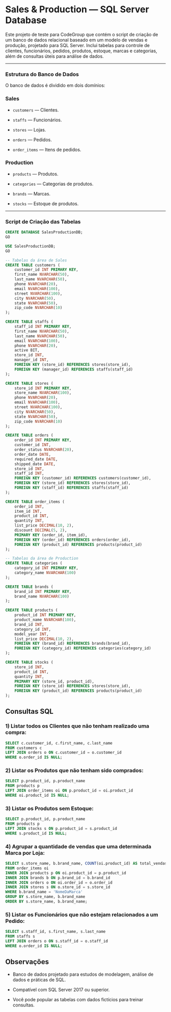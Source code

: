 # Sales & Production — SQL Server Database

Este projeto de teste para CodeGroup que contém o script de criação de um banco de dados relacional baseado em um modelo de vendas e produção, projetado para SQL Server. Inclui tabelas para controle de clientes, funcionários, pedidos, produtos, estoque, marcas e categorias, além de consultas úteis para análise de dados.

---


### Estrutura do Banco de Dados

O banco de dados é dividido em dois domínios:

### Sales
- `customers` — Clientes.

- `staffs` — Funcionários.

- `stores` — Lojas.

- `orders` — Pedidos.

- `order_items` — Itens de pedidos.

### Production

- `products` — Produtos.

- `categories` — Categorias de produtos.

- `brands` — Marcas.

- `stocks` — Estoque de produtos.

---

### Script de Criação das Tabelas

```sql
CREATE DATABASE SalesProductionDB;
GO

USE SalesProductionDB;
GO

-- Tabelas da área de Sales
CREATE TABLE customers (
    customer_id INT PRIMARY KEY,
    first_name NVARCHAR(50),
    last_name NVARCHAR(50),
    phone NVARCHAR(20),
    email NVARCHAR(100),
    street NVARCHAR(100),
    city NVARCHAR(50),
    state NVARCHAR(50),
    zip_code NVARCHAR(10)
);

CREATE TABLE staffs (
    staff_id INT PRIMARY KEY,
    first_name NVARCHAR(50),
    last_name NVARCHAR(50),
    email NVARCHAR(100),
    phone NVARCHAR(20),
    active BIT,
    store_id INT,
    manager_id INT,
    FOREIGN KEY (store_id) REFERENCES stores(store_id),
    FOREIGN KEY (manager_id) REFERENCES staffs(staff_id)
);

CREATE TABLE stores (
    store_id INT PRIMARY KEY,
    store_name NVARCHAR(100),
    phone NVARCHAR(20),
    email NVARCHAR(100),
    street NVARCHAR(100),
    city NVARCHAR(50),
    state NVARCHAR(50),
    zip_code NVARCHAR(10)
);

CREATE TABLE orders (
    order_id INT PRIMARY KEY,
    customer_id INT,
    order_status NVARCHAR(20),
    order_date DATE,
    required_date DATE,
    shipped_date DATE,
    store_id INT,
    staff_id INT,
    FOREIGN KEY (customer_id) REFERENCES customers(customer_id),
    FOREIGN KEY (store_id) REFERENCES stores(store_id),
    FOREIGN KEY (staff_id) REFERENCES staffs(staff_id)
);

CREATE TABLE order_items (
    order_id INT,
    item_id INT,
    product_id INT,
    quantity INT,
    list_price DECIMAL(10, 2),
    discount DECIMAL(5, 2),
    PRIMARY KEY (order_id, item_id),
    FOREIGN KEY (order_id) REFERENCES orders(order_id),
    FOREIGN KEY (product_id) REFERENCES products(product_id)
);

-- Tabelas da área de Production
CREATE TABLE categories (
    category_id INT PRIMARY KEY,
    category_name NVARCHAR(100)
);

CREATE TABLE brands (
    brand_id INT PRIMARY KEY,
    brand_name NVARCHAR(100)
);

CREATE TABLE products (
    product_id INT PRIMARY KEY,
    product_name NVARCHAR(100),
    brand_id INT,
    category_id INT,
    model_year INT,
    list_price DECIMAL(10, 2),
    FOREIGN KEY (brand_id) REFERENCES brands(brand_id),
    FOREIGN KEY (category_id) REFERENCES categories(category_id)
);

CREATE TABLE stocks (
    store_id INT,
    product_id INT,
    quantity INT,
    PRIMARY KEY (store_id, product_id),
    FOREIGN KEY (store_id) REFERENCES stores(store_id),
    FOREIGN KEY (product_id) REFERENCES products(product_id)
);
```

  
<!-- Espaço adicionado para organização e clareza -->
## Consultas SQL

### 1) Listar todos os Clientes que não tenham realizado uma compra:
```sql
SELECT c.customer_id, c.first_name, c.last_name
FROM customers c
LEFT JOIN orders o ON c.customer_id = o.customer_id
WHERE o.order_id IS NULL;
```



### 2) Listar os Produtos que não tenham sido comprados:

```sql
SELECT p.product_id, p.product_name
FROM products p
LEFT JOIN order_items oi ON p.product_id = oi.product_id
WHERE oi.product_id IS NULL;
```

### 3) Listar os Produtos sem Estoque:

```sql
SELECT p.product_id, p.product_name
FROM products p
LEFT JOIN stocks s ON p.product_id = s.product_id
WHERE s.product_id IS NULL;
```

### 4) Agrupar a quantidade de vendas que uma determinada Marca por Loja:

```sql
SELECT s.store_name, b.brand_name, COUNT(oi.product_id) AS total_vendas
FROM order_items oi
INNER JOIN products p ON oi.product_id = p.product_id
INNER JOIN brands b ON p.brand_id = b.brand_id
INNER JOIN orders o ON oi.order_id = o.order_id
INNER JOIN stores s ON o.store_id = s.store_id
WHERE b.brand_name = 'NomeDaMarca'
GROUP BY s.store_name, b.brand_name
ORDER BY s.store_name, b.brand_name;
```

### 5) Listar os Funcionários que não estejam relacionados a um Pedido:

```sql
SELECT s.staff_id, s.first_name, s.last_name
FROM staffs s
LEFT JOIN orders o ON s.staff_id = o.staff_id
WHERE o.order_id IS NULL;
```


## Observações
- Banco de dados projetado para estudos de modelagem, análise de dados e práticas de SQL.

- Compatível com SQL Server 2017 ou superior.

- Você pode popular as tabelas com dados fictícios para treinar consultas.
